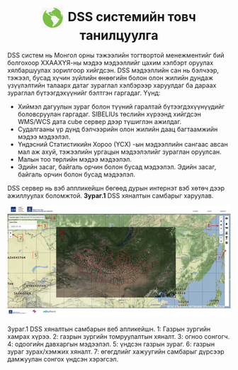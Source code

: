 <h1 align="center"><img src="assets/images/icon_map.png" style="width: 48px;vertical-align: middle;padding-right: 10px;">DSS системийн товч танилцуулга
</h1>


DSS систем нь Монгол орны тэжээлийн тогтвортой менежментийг бий болгохоор ХХААХҮЯ-ны мэдээ мэдээллийг цахим хэлбэрт оруулах хялбаршуулах зорилгоор хийгдсэн. DSS мэдээллийн сан нь бэлчээр, тэжээл, бусад хүчин зүйлийн өнөөгийн болон олон жилийн дундаж үзүүлэлтийн талаарх датаг зураглал хэлбэрээр харуулдаг ба дараах зураглал бүтээгдэхүүнийг бэлтгэн гаргадаг. Үүнд:  
- Хиймэл дагуулын зураг болон түүний гаралтай бүтээгдэхүүнүүдийг боловсруулан гаргадаг. SIBELIUs төслийн хүрээнд хийгдсэн WMS/WCS дата cube сервер дээр түшиглэн ажилдаг.
- Судалгааны үр дүнд бэлчээрийн олон жилийн даац багтаамжийн мэдээ мэдээлэл. 
- Үндэсний Статистикийн Хороо (ҮСХ) -ын мэдээллийн сангаас авсан мал аж ахуй, тэжээлийн ургацын мэдээлэлийг зураглан оруулсан.
- Малын тоо төрлийн мэдээ мэдээлэл.
- Эдийн засаг, байгаль орчин болон бусад мэдээлэл. 
Эдийн засаг, байгаль орчин болон бусад мэдээлэл. 

DSS сервер нь вэб аппликейшн бөгөөд дурын интернэт вэб хөтөч дээр ажиллуулах боломжтой. **Зураг.1** DSS хяналтын самбарыг харуулав. 

![](../assets/images/DSS_1.png)

Зураг.1 DSS хяналтын самбарын веб апликейшн. 1: Газрын зургийн хамрах хүрээ. 2: газрын зургийн томруулалтын хяналт. 3: огноо сонгогч. 4: одоогийн давхаргын мэдээлэл. 5: үндсэн газрын зураг. 6: газрын зураг зурах/хэмжих хяналт. 7: өгөгдлийг хажуугийн самбарыг дүрсээр дамжуулан сонгох үндсэн хэрэгсэл.